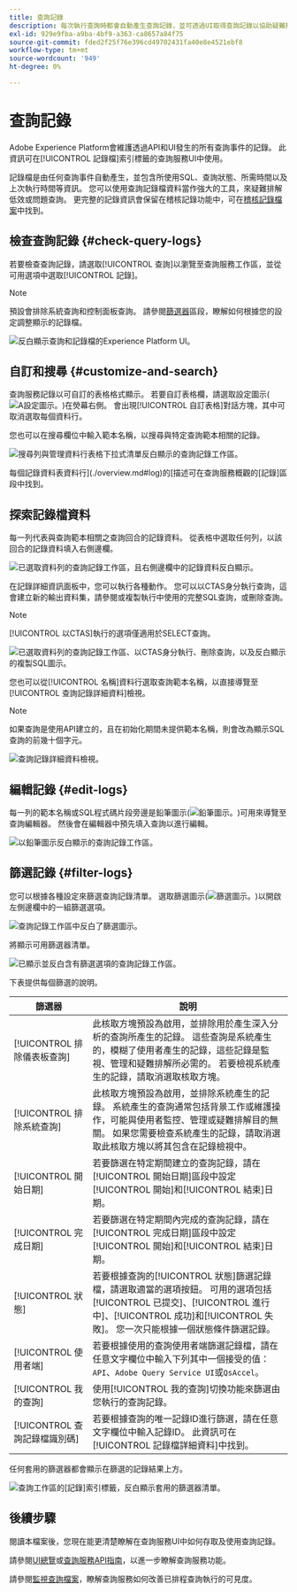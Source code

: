 ```yaml
---
title: 查詢記錄
description: 每次執行查詢時都會自動產生查詢記錄，並可透過UI取得查詢記錄以協助疑難排解。 本檔案概述如何使用及導覽UI的「查詢服務記錄檔」區段。
exl-id: 929e9fba-a9ba-4bf9-a363-ca8657a84f75
source-git-commit: fded2f25f76e396cd49702431fa40e8e4521ebf8
workflow-type: tm+mt
source-wordcount: '949'
ht-degree: 0%

---
```


# 查詢記錄

Adobe Experience Platform會維護透過API和UI發生的所有查詢事件的記錄。 此資訊可在[!UICONTROL 記錄檔]索引標籤的查詢服務UI中使用。

記錄檔是由任何查詢事件自動產生，並包含所使用SQL、查詢狀態、所需時間以及上次執行時間等資訊。 您可以使用查詢記錄檔資料當作強大的工具，來疑難排解低效或問題查詢。 更完整的記錄資訊會保留在稽核記錄功能中，可在[稽核記錄檔案](../../landing/governance-privacy-security/audit-logs/overview.md)中找到。

## 檢查查詢記錄 {#check-query-logs}

若要檢查查詢記錄，請選取[!UICONTROL 查詢]以瀏覽至查詢服務工作區，並從可用選項中選取[!UICONTROL 記錄]。

>[!NOTE]
>
>預設會排除系統查詢和控制面板查詢。 請參閱[篩選器](#filter-logs)區段，瞭解如何根據您的設定調整顯示的記錄檔。

![反白顯示查詢和記錄檔的Experience Platform UI。](../images/ui/query-log/logs.png)

## 自訂和搜尋 {#customize-and-search}

查詢服務記錄以可自訂的表格格式顯示。 若要自訂表格欄，請選取設定圖示(![A設定圖示。](/help/images/icons/column-settings.png))在熒幕右側。 會出現[!UICONTROL 自訂表格]對話方塊，其中可取消選取每個資料行。

您也可以在搜尋欄位中輸入範本名稱，以搜尋與特定查詢範本相關的記錄。

![搜尋列與管理資料行表格下拉式清單反白顯示的查詢記錄工作區。](../images/ui/query-log/customize-logs.png)

每個記錄資料表資料行](./overview.md#log)的[描述可在查詢服務概觀的[記錄]區段中找到。

## 探索記錄檔資料

每一列代表與查詢範本相關之查詢回合的記錄資料。 從表格中選取任何列，以該回合的記錄資料填入右側邊欄。

![已選取資料列的查詢記錄工作區，且右側邊欄中的記錄資料反白顯示。](../images/ui/query-log/log-details.png)

在記錄詳細資訊面板中，您可以執行各種動作。 您可以以CTAS身分執行查詢，這會建立新的輸出資料集，請參閱或複製執行中使用的完整SQL查詢，或刪除查詢。

>[!NOTE]
>
>[!UICONTROL 以CTAS]執行的選項僅適用於SELECT查詢。

![已選取資料列的查詢記錄工作區、以CTAS身分執行、刪除查詢，以及反白顯示的複製SQL圖示。](../images/ui/query-log/edit-output-dataset.png)

您也可以從[!UICONTROL 名稱]資料行選取查詢範本名稱，以直接導覽至[!UICONTROL 查詢記錄詳細資料]檢視。

>[!NOTE]
>
>如果查詢是使用API建立的，且在初始化期間未提供範本名稱，則會改為顯示SQL查詢的前幾十個字元。

![查詢記錄詳細資料檢視。](../images/ui/query-log/query-log-details.png)

## 編輯記錄 {#edit-logs}

每一列的範本名稱或SQL程式碼片段旁邊是鉛筆圖示(![鉛筆圖示。](/help/images/icons/edit.png))可用來導覽至查詢編輯器。 然後會在編輯器中預先填入查詢以進行編輯。

![以鉛筆圖示反白顯示的查詢記錄工作區。](../images/ui/query-log/edit-query.png)

## 篩選記錄 {#filter-logs}

您可以根據各種設定來篩選查詢記錄清單。 選取篩選圖示(![篩選圖示。](/help/images/icons/filter.png))以開啟左側邊欄中的一組篩選選項。

![查詢記錄工作區中反白了篩選圖示。](../images/ui/query-log/log-filter.png)

將顯示可用篩選器清單。

![已顯示並反白含有篩選選項的查詢記錄工作區。](../images/ui/query-log/log-filter-settings.png)

下表提供每個篩選的說明。

| 篩選器 | 說明 |
| ------ | ----------- |
| [!UICONTROL 排除儀表板查詢] | 此核取方塊預設為啟用，並排除用於產生深入分析的查詢所產生的記錄。 這些查詢是系統產生的，模糊了使用者產生的記錄，這些記錄是監視、管理和疑難排解所必需的。 若要檢視系統產生的記錄，請取消選取核取方塊。 |
| [!UICONTROL 排除系統查詢] | 此核取方塊預設為啟用，並排除系統產生的記錄。 系統產生的查詢通常包括背景工作或維護操作，可能與使用者監控、管理或疑難排解目的無關。 如果您需要檢查系統產生的記錄，請取消選取此核取方塊以將其包含在記錄檢視中。 |
| [!UICONTROL 開始日期] | 若要篩選在特定期間建立的查詢記錄，請在[!UICONTROL 開始日期]區段中設定[!UICONTROL 開始]和[!UICONTROL 結束]日期。 |
| [!UICONTROL 完成日期] | 若要篩選在特定期間內完成的查詢記錄，請在[!UICONTROL 完成日期]區段中設定[!UICONTROL 開始]和[!UICONTROL 結束]日期。 |
| [!UICONTROL 狀態] | 若要根據查詢的[!UICONTROL 狀態]篩選記錄檔，請選取適當的選項按鈕。 可用的選項包括[!UICONTROL 已提交]、[!UICONTROL 進行中]、[!UICONTROL 成功]和[!UICONTROL 失敗]。 您一次只能根據一個狀態條件篩選記錄。 |
| [!UICONTROL 使用者端] | 若要根據使用的查詢使用者端篩選記錄檔，請在任意文字欄位中輸入下列其中一個接受的值： `API`、`Adobe Query Service UI`或`QsAccel`。 |
| [!UICONTROL 我的查詢] | 使用[!UICONTROL 我的查詢]切換功能來篩選由您執行的查詢記錄。 |
| [!UICONTROL 查詢記錄檔識別碼] | 若要根據查詢的唯一記錄ID進行篩選，請在任意文字欄位中輸入記錄ID。 此資訊可在[!UICONTROL 記錄檔詳細資料]中找到。 |

任何套用的篩選器都會顯示在篩選的記錄結果上方。

![查詢工作區的[記錄]索引標籤，反白顯示套用的篩選器清單。](../images/ui/query-log/applied-log-filters.png)

## 後續步驟

閱讀本檔案後，您現在能更清楚瞭解在查詢服務UI中如何存取及使用查詢記錄。

請參閱[UI總覽](./overview.md)或[查詢服務API指南](../api/getting-started.md)，以進一步瞭解查詢服務功能。

請參閱[監視查詢檔案](./monitor-queries.md)，瞭解查詢服務如何改善已排程查詢執行的可見度。
